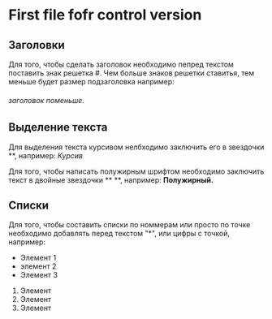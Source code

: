 # First file fofr control version 

## Заголовки
Для того, чтобы сделать заголовок необходимо пепред текстом поставить знак решетка #. Чем больше знаков решетки ставитья, тем меньше будет размер подзаголовка например: 
###### заголовок поменьше.  




## Выделение текста
Для выделения текста курсивом нелбходимо заключить его в звездочки **, например: 
*Курсив*

Для того, чтобы написать полужирным шрифтом необходимо заключить текст в двойные звездочки ** **, например:
**Полужирный.** 

## Списки 
Для того, чтобы составить списки по номмерам или просто по точке необходимо добавлять перед текстом "*", или цифры с точкой, например: 
* Элемент 1
* элемент 2
* Элемент 3

1. Элемент 
2. Элемент 
3. Элемент


